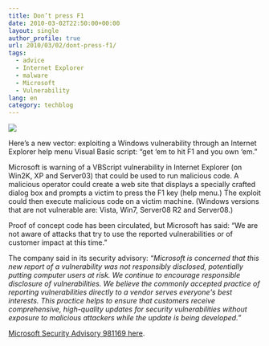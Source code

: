 ```yaml
---
title: Don’t press F1
date: 2010-03-02T22:50:00+00:00
layout: single
author_profile: true
url: 2010/03/02/dont-press-f1/
tags:
  - advice
  - Internet Explorer
  - malware
  - Microsoft
  - Vulnerability
lang: en
category: techblog
---
```

<div>
  <a href="http://1.bp.blogspot.com/_vaUVXcmC3OI/S42LF_LCfVI/AAAAAAAABFE/wkzDVeitV10/s1600-h/careful_20with_20F1.png" imageanchor="1"><img border="0" src="http://1.bp.blogspot.com/_vaUVXcmC3OI/S42LF_LCfVI/AAAAAAAABFE/wkzDVeitV10/s640/careful_20with_20F1.png" /></a>
</div>

Here’s a new vector: exploiting a Windows vulnerability through an Internet Explorer help menu Visual Basic script: “get ‘em to hit F1 and you own ‘em.”

Microsoft is warning of a VBScript vulnerability in Internet Explorer (on Win2K, XP and Server03) that could be used to run malicious code. A malicious operator could create a web site that displays a specially crafted dialog box and prompts a victim to press the F1 key (help menu.) The exploit could then execute malicious code on a victim machine. (Windows versions that are not vulnerable are: Vista, Win7, Server08 R2 and Server08.)

Proof of concept code has been circulated, but Microsoft has said: “We are not aware of attacks that try to use the reported vulnerabilities or of customer impact at this time.”

The company said in its security advisory: _“Microsoft is concerned that this new report of a vulnerability was not responsibly disclosed, potentially putting computer users at risk. We continue to encourage responsible disclosure of vulnerabilities. We believe the commonly accepted practice of reporting vulnerabilities directly to a vendor serves everyone's best interests. This practice helps to ensure that customers receive comprehensive, high-quality updates for security vulnerabilities without exposure to malicious attackers while the update is being developed.”_

[Microsoft Security Advisory 981169 here](http://www.microsoft.com/technet/security/advisory/981169.mspx).
